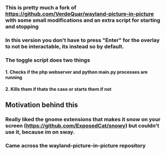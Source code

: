 ### This is pretty much a fork of https://github.com/VerdeQuar/wayland-picture-in-picture with some small modifications and an extra script for starting and stopping

### In this version you don't have to press "Enter" for the overlay to not be interactable, its instead so by default.

### The toggle script does two things
#### 1. Checks if the php webserver and python main.py processes are running
#### 2. Kills them if thats the case or starts them if not

## Motivation behind this
### Really liked the gnome extensions that makes it snow on your screen (https://github.com/ExposedCat/snowy) but couldn't use it, because im on sway.
### Came across the wayland-picture-in-picture repository
